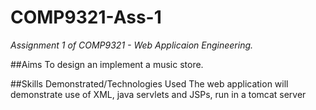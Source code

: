 # COMP9321-Ass-1
*Assignment 1 of COMP9321 - Web Applicaion Engineering.*

##Aims
To design an implement a music store. 

##Skills Demonstrated/Technologies Used
The web application will demonstrate use of XML, java servlets and JSPs, run in a tomcat server
